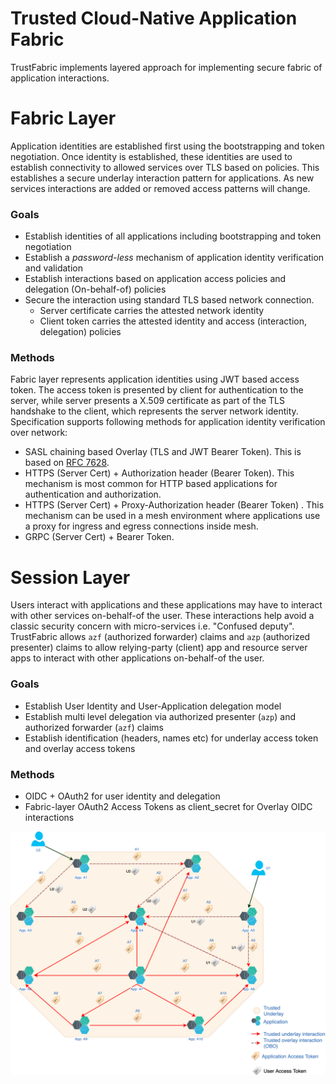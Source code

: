 # Trusted Cloud-Native Application Fabric

TrustFabric implements layered approach for implementing secure fabric of application interactions. 

Fabric Layer
================
Application identities are established first using the bootstrapping and token negotiation. Once identity is established, these identities are used to establish connectivity to allowed services over TLS based on policies. This establishes a secure underlay interaction pattern for applications. As new services interactions are added or removed access patterns will change.
### Goals
*   Establish identities of all applications including bootstrapping and token negotiation
*   Establish a *password-less* mechanism of application identity verification and validation
*   Establish interactions based on application access policies and delegation (On-behalf-of) policies
*   Secure the interaction using standard TLS based network connection. 
    *   Server certificate carries the attested network identity
    *   Client token carries the attested identity and access (interaction, delegation) policies

### Methods
Fabric layer represents application identities using JWT based access token. The access token is presented by client for authentication to the server, while server presents a X.509 certificate as part of the TLS handshake to the client, which represents the server network identity. Specification supports following methods for application identity verification over network:
*   SASL chaining based Overlay (TLS and JWT Bearer Token). This is based on [RFC 7628](https://tools.ietf.org/html/rfc7628).
*   HTTPS (Server Cert) + Authorization header (Bearer Token). This mechanism is most common for HTTP based applications for authentication and authorization.
*   HTTPS (Server Cert) + Proxy-Authorization header (Bearer Token) . This mechanism can be used in a mesh environment where applications use a proxy for ingress and egress connections inside mesh.
*   GRPC (Server Cert) + Bearer Token.

Session Layer
===============
Users interact with applications and these applications may have to interact with other services on-behalf-of the user. These interactions help avoid a classic security concern with micro-services i.e. "Confused deputy". TrustFabric allows `azf` (authorized forwarder) claims and `azp` (authorized presenter) claims to allow relying-party (client) app and resource server apps to interact with other applications on-behalf-of the user.
### Goals   
*   Establish User Identity and User-Application delegation model
*   Establish multi level delegation via authorized presenter (`azp`) and authorized forwarder (`azf`) claims
*   Establish identification (headers, names etc) for underlay access token and overlay access tokens

### Methods
*   OIDC + OAuth2 for user identity and delegation
*   Fabric-layer OAuth2 Access Tokens as client_secret for Overlay OIDC interactions

![](./media/TrustFabric-Fabric-Overlay.png)